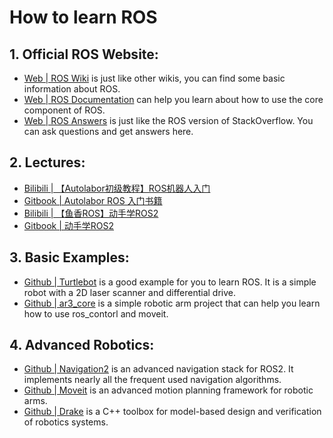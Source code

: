 # How to learn ROS 

## 1. Official ROS Website:

- [Web | ROS Wiki](http://wiki.ros.org/) is just like other wikis, you can find some basic information about ROS.
- [Web | ROS Documentation](https://docs.ros.org/en/foxy/) can help you learn about how to use the core component of ROS. 
- [Web | ROS Answers](https://answers.ros.org/questions/) is just like the ROS version of StackOverflow. You can ask questions and get answers here.

## 2. Lectures:

- [Bilibili | 【Autolabor初级教程】ROS机器人入门](https://www.bilibili.com/video/BV1Ci4y1L7ZZ/?spm_id_from=333.337.search-card.all.click&vd_source=c21b1fbe5a532229ace96b0090f25485)
- [Gitbook | Autolabor ROS 入门书籍](http://www.autolabor.com.cn/book/ROSTutorials/)
- [Bilibili | 【鱼香ROS】动手学ROS2](https://www.bilibili.com/video/BV1gr4y1Q7j5/?spm_id_from=333.337.search-card.all.click&vd_source=c21b1fbe5a532229ace96b0090f25485)
- [Gitbook | 动手学ROS2](https://fishros.com/d2lros2/#/)

## 3. Basic Examples:

- [Github | Turtlebot](https://github.com/turtlebot/turtlebot) is a good example for you to learn ROS. It is a simple robot with a 2D laser scanner and differential drive.
- [Github | ar3_core](https://github.com/ongdexter/ar3_core) is a simple robotic arm project that can help you learn how to use ros_contorl and moveit.


## 4. Advanced Robotics:

- [Github | Navigation2](https://github.com/ros-planning/navigation2) is an advanced navigation stack for ROS2. It implements nearly all the frequent used navigation algorithms.
- [Github | Moveit](https://github.com/ros-planning/moveit) is an advanced motion planning framework for robotic arms.
- [Github | Drake](https://github.com/RobotLocomotion/drake) is a C++ toolbox for model-based design and verification of robotics systems.